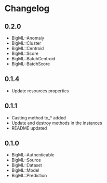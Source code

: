 # Changelog

## 0.2.0
-  BigML::Anomaly
-  BigML::Cluster
-  BigML::Centroid
-  BigML::Score
-  BigML::BatchCentroid
-  BigML::BatchScore

## 0.1.4
- Update resources properties

## 0.1.1
- Casting method to_* added
- Update and destroy methods in the instances
- README updated

## 0.1.0
- BigML::Authenticable
- BigML::Source
- BigML::Dataset
- BigML::Model
- BigML::Prediction
